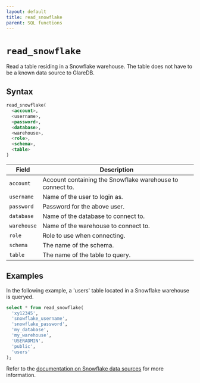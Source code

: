```yaml
---
layout: default
title: read_snowflake
parent: SQL functions
---
```


# `read_snowflake`

Read a table residing in a Snowflake warehouse. The table does not have to be a
known data source to GlareDB.

## Syntax

```sql
read_snowflake(
  <account>,
  <username>,
  <password>,
  <database>,
  <warehouse>,
  <role>,
  <schema>,
  <table>
)
```

| Field       | Description                                               |
| ----------- | --------------------------------------------------------- |
| `account`   | Account containing the Snowflake warehouse to connect to. |
| `username`  | Name of the user to login as.                             |
| `password`  | Password for the above user.                              |
| `database`  | Name of the database to connect to.                       |
| `warehouse` | Name of the warehouse to connect to.                      |
| `role`      | Role to use when connecting.                              |
| `schema`    | The name of the schema.                                   |
| `table`     | The name of the table to query.                           |

## Examples

In the following example, a 'users' table located in a Snowflake warehouse is
queryed.

```sql
select * from read_snowflake(
  'xy12345',
  'snowflake_username',
  'snowflake_password',
  'my_database',
  'my_warehouse',
  'USERADMIN',
  'public',
  'users'
);
```

Refer to the [documentation on Snowflake data sources] for more information.

[documentation on Snowflake data sources]: /docs/data-sources/supported/snowflake
